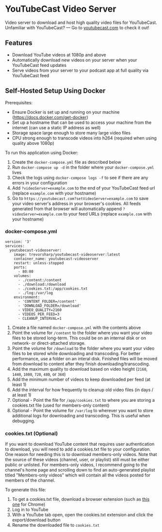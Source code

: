 # YouTubeCast Video Server

Video server to download and host high quality video files for YouTubeCast.  
Unfamiliar with YouTubeCast? — Go to [youtubecast.com](https://youtubecast.com) to check it out!

## Features

- Download YouTube videos at 1080p and above
- Automatically download new videos on your server when your YouTubeCast feed updates
- Serve videos from your server to your podcast app at full quality via YouTubeCast feed

## Self-Hosted Setup Using Docker

Prerequisites:

- Ensure Docker is set up and running on your machine (https://docs.docker.com/get-docker)
- Set up a hostname that can be used to access your machine from the internet (can use a static IP address as well)
- Storage space large enough to store many large video files
- CPU strong enough to transcode videos into h264 (required when using quality above 1080p)

To run this application using Docker:

1. Create the `docker-compose.yml` file as described below
2. Run `docker-compose up -d` in the folder where your `docker-compose.yml` lives
3. Check the logs using `docker-compose logs -f` to see if there are any errors in your configuration
4. Add `?videoServer=example.com` to the end of your YouTubeCast feed url (replace `example.com` with your hostname)
5. Go to `https://youtubecast.com?setVideoServer=example.com` to save your video server's address in your browser's cookies. All feeds generated from that browser will automatically append `?videoServer=example.com` to your feed URLs (replace `example.com` with your hostname)

### docker-compose.yml

```
version: '3'
services:
  youtubecast-videoserver:
    image: trevorsharp/youtubecast-videoserver:latest
    container_name: youtubecast-videoserver
    restart: unless-stopped
    ports:
      - 80:80
    volumes:
      - ./content:/content
      - ./download:/download
      - ./cookies.txt:/app/cookies.txt
      - ./log:/var/log
    environment:
      - 'CONTENT_FOLDER=/content'
      - 'DOWNLOAD_FOLDER=/download'
      - VIDEO_QUALITY=2160
      - VIDEOS_PER_FEED=3
      - CLEANUP_INTERVAL=1
```

1. Create a file named `docker-compose.yml` with the contents above
2. Point the volume for `/content` to the folder where you want your video files to be stored long-term. This could be on an internal disk or on network- or direct-attached storage.
3. Point the volume for `/download` to the folder where you want your video files to be stored while downloading and transcoding. For better performance, use a folder on an interal disk. Finished files will be moved from download to content after they finish downloading/transcoding.
4. Add the maximum quality to download based on video height (`2160`, `1440`, `1080`, `720`, `480`, or `360`)
5. Add the minimum number of videos to keep downloaded per feed (at least 1)
6. Add the interval for how frequently to cleanup old video files (in days / at least 1)
7. Optional - Point the file for `/app/cookies.txt` to where you are storing a cookies.txt file (used for members-only content)
8. Optional - Point the volume for `/var/log` to wherever you want to store additional logs for downloading and transcoding. This is useful when debugging.

### cookies.txt (Optional)

If you want to download YouTube content that requires user authentication to download, you will need to add a cookies.txt file to your configuration. One reason for needing this is to download members-only videos. Note that the source of these videos (channel, user, or playlist) still must be either public or unlisted. For members-only videos, I recommend going to the channel's home page and scrolling down to find an auto-generated playlist titled "Members-only videos" which will contain all the videos posted for members of the channel.

To generate this file:

1. To get a cookies.txt file, download a browser extension (such as [this one](https://chrome.google.com/webstore/detail/open-cookiestxt/gdocmgbfkjnnpapoeobnolbbkoibbcif) for Chrome)
2. Log in to YouTube
3. With a YouTube tab open, open the cookies.txt extension and click the export/download button
4. Rename the downloaded file to `cookies.txt`
